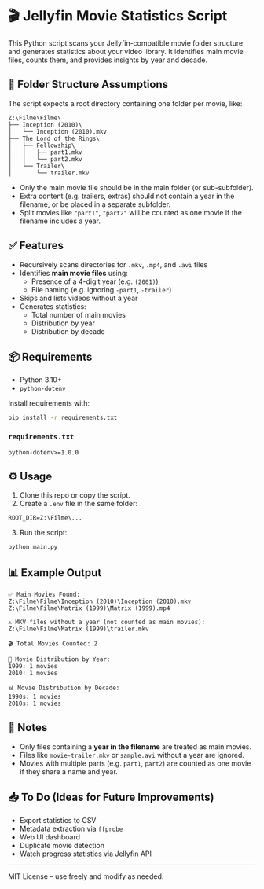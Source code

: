 # 🎬 Jellyfin Movie Statistics Script

This Python script scans your Jellyfin-compatible movie folder structure and generates statistics about your video library. It identifies main movie files, counts them, and provides insights by year and decade.

## 📂 Folder Structure Assumptions

The script expects a root directory containing one folder per movie, like:

```
Z:\Filme\Filme\
├── Inception (2010)\
│   └── Inception (2010).mkv
├── The Lord of the Rings\
│   ├── Fellowship\
│   │   ├── part1.mkv
│   │   └── part2.mkv
│   └── Trailer\
│       └── trailer.mkv
```

- Only the main movie file should be in the main folder (or sub-subfolder).
- Extra content (e.g. trailers, extras) should not contain a year in the filename, or be placed in a separate subfolder.
- Split movies like `"part1"`, `"part2"` will be counted as one movie if the filename includes a year.

## ✅ Features

- Recursively scans directories for `.mkv`, `.mp4`, and `.avi` files
- Identifies **main movie files** using:
  - Presence of a 4-digit year (e.g. `(2001)`)
  - File naming (e.g. ignoring `-part1`, `-trailer`)
- Skips and lists videos without a year
- Generates statistics:
  - Total number of main movies
  - Distribution by year
  - Distribution by decade

## 📦 Requirements

- Python 3.10+
- `python-dotenv`

Install requirements with:

```bash
pip install -r requirements.txt
```

### `requirements.txt`

```
python-dotenv>=1.0.0
```

## ⚙️ Usage

1. Clone this repo or copy the script.
2. Create a `.env` file in the same folder:

```env
ROOT_DIR=Z:\Filme\...
```

3. Run the script:

```bash
python main.py
```

## 📊 Example Output

```
✅ Main Movies Found:
Z:\Filme\Filme\Inception (2010)\Inception (2010).mkv
Z:\Filme\Filme\Matrix (1999)\Matrix (1999).mp4

⚠️ MKV files without a year (not counted as main movies):
Z:\Filme\Filme\Matrix (1999)\trailer.mkv

🎬 Total Movies Counted: 2

📆 Movie Distribution by Year:
1999: 1 movies
2010: 1 movies

📊 Movie Distribution by Decade:
1990s: 1 movies
2010s: 1 movies
```

## 📌 Notes

- Only files containing a **year in the filename** are treated as main movies.
- Files like `movie-trailer.mkv` or `sample.avi` without a year are ignored.
- Movies with multiple parts (e.g. `part1`, `part2`) are counted as one movie if they share a name and year.

## 📥 To Do (Ideas for Future Improvements)

- Export statistics to CSV
- Metadata extraction via `ffprobe`
- Web UI dashboard
- Duplicate movie detection
- Watch progress statistics via Jellyfin API

---

MIT License – use freely and modify as needed.
